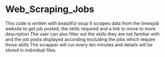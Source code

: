 # Web_Scraping_Jobs
This code is written with beautiful soup
It scrapes data from the timesjob website to get job posted, the skills required and a link to move to more description
The user can also filter out the skills they are not familiar with and the job posts displayed according excluding the jobs which require those skills
The scrapper will run every ten minutes and details will be stored in individual files. 
